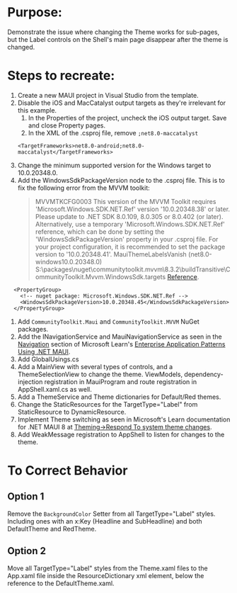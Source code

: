 ﻿# Purpose: 
Demonstrate the issue where changing the Theme works for sub-pages, but the Label controls on the Shell's main page disappear after the theme is changed.

# Steps to recreate:
1. Create a new MAUI project in Visual Studio from the template.
1. Disable the iOS and MacCatalyst output targets as they're irrelevant for this example.
    1. In the Properties of the project, uncheck the iOS output target. Save and close Property pages.
    1. In the XML of the .csproj file, remove `;net8.0-maccatalyst`
    ```
    <TargetFrameworks>net8.0-android;net8.0-maccatalyst</TargetFrameworks>
    ```
1. Change the minimum supported version for the Windows target to 10.0.20348.0.
1. Add the WindowsSdkPackageVersion node to the .csproj file.  This is to fix the following error from the MVVM toolkit: 
    > MVVMTKCFG0003	This version of the MVVM Toolkit requires 'Microsoft.Windows.SDK.NET.Ref' version '10.0.20348.38' or later. Please update to .NET SDK 8.0.109, 8.0.305 or 8.0.402 (or later). Alternatively, use a temporary 'Microsoft.Windows.SDK.NET.Ref' reference, which can be done by setting the 'WindowsSdkPackageVersion' property in your .csproj file. For your project configuration, it is recommended to set the package version to '10.0.20348.41'.	MauiThemeLabelsVanish (net8.0-windows10.0.20348.0)	S:\packages\nuget\communitytoolkit.mvvm\8.3.2\buildTransitive\CommunityToolkit.Mvvm.WindowsSdk.targets
 [Reference](https://learn.microsoft.com/en-us/dotnet/core/compatibility/sdk/5.0/override-windows-sdk-package-version).
```
  <PropertyGroup>
    <!-- nuget package: Microsoft.Windows.SDK.NET.Ref -->
    <WindowsSdkPackageVersion>10.0.20348.45</WindowsSdkPackageVersion>
  </PropertyGroup>
```
1. Add `CommunityToolkit.Maui` and `CommunityToolkit.MVVM` NuGet packages.
1. Add the INavigationService and MauiNavigationService as seen in the [Navigation](https://learn.microsoft.com/en-us/dotnet/architecture/maui/navigation) section of Microsoft Learn's [Enterprise Application Patterns Using .NET MAUI](https://learn.microsoft.com/en-us/dotnet/architecture/maui/).
1. Add GlobalUsings.cs
1. Add a MainView with several types of controls, and a ThemeSelectionView to change the theme.  ViewModels, dependency-injection registration in MauiProgram and route registration in AppShell.xaml.cs as well.
1. Add a ThemeService and Theme dictionaries for Default/Red themes.
1. Change the StaticResources for the TargetType="Label" from StaticResource to DynamicResource.
1. Implement Theme switching as seen in Microsoft's Learn documentation for .NET MAUI 8 at [Theming&rarr;Respond To system theme changes](https://learn.microsoft.com/en-us/dotnet/maui/user-interface/system-theme-changes?view=net-maui-8.0).
1. Add WeakMessage registration to AppShell to listen for changes to the theme.

# To Correct Behavior
## Option 1
Remove the `BackgroundColor` Setter from all TargetType="Label" styles.  Including ones with an x:Key (Headline and SubHeadline) and both DefaultTheme and RedTheme.

## Option 2
Move all TargetType="Label" styles from the Theme.xaml files to the App.xaml file inside the ResourceDictionary xml element, below the reference to the DefaultTheme.xaml.
